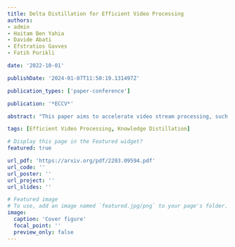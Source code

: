 ```yaml
---
title: Delta Distillation for Efficient Video Processing
authors:
- admin
- Haitam Ben Yahia
- Davide Abati
- Efstratios Gavves
- Fatih Porikli

date: '2022-10-01'

publishDate: '2024-01-07T11:50:19.131497Z'

publication_types: ['paper-conference']

publication: '*ECCV*'

abstract: "This paper aims to accelerate video stream processing, such as object detection and semantic segmentation, by leveraging the temporal redundancies that exist between video frames. Instead of propagating and warping features using motion alignment, such as optical flow, we propose a novel knowledge distillation schema coined as Delta Distillation. In our proposal, the student learns the variations in the teacher's intermediate features over time. We demonstrate that these temporal variations can be effectively distilled due to the temporal redundancies within video frames. During inference, both teacher and student cooperate for providing predictions: the former by providing initial representations extracted only on the key-frame, and the latter by iteratively estimating and applying deltas for the successive frames. Moreover, we consider various design choices to learn optimal student architectures including an end-to-end learnable architecture search. By extensive experiments on a wide range of architectures, including the most efficient ones, we demonstrate that delta distillation sets a new state of the art in terms of accuracy vs. efficiency trade-off for semantic segmentation and object detection in videos. Finally, we show that, as a by-product, delta distillation improves the temporal consistency of the teacher model."

tags: [Efficient Video Processing, Knowledge Distillation]

# Display this page in the Featured widget?
featured: true

url_pdf: 'https://arxiv.org/pdf/2203.09594.pdf'
url_code: ''
url_poster: ''
url_project: ''
url_slides: ''

# Featured image
# To use, add an image named `featured.jpg/png` to your page's folder.
image:
  caption: 'Cover figure'
  focal_point: ''
  preview_only: false
---
```

